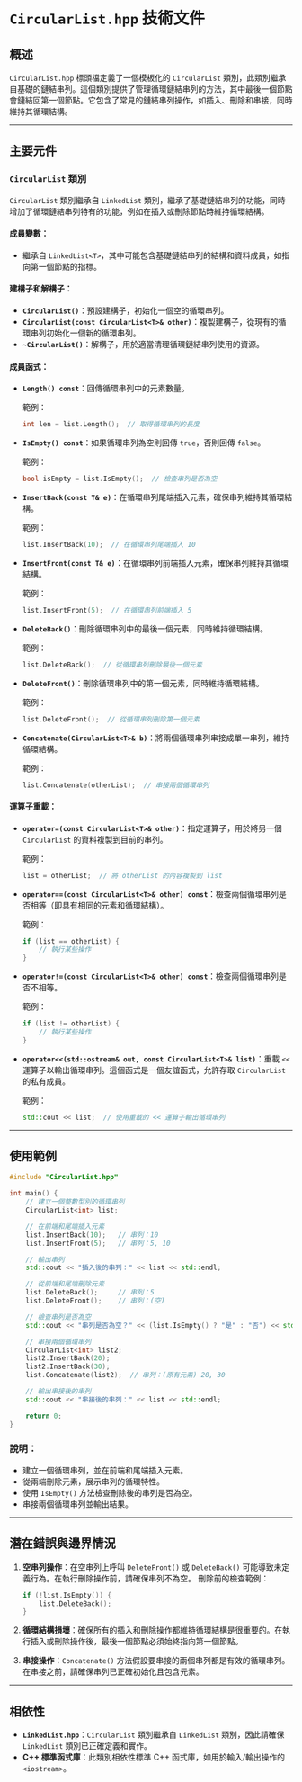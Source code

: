 # `CircularList.hpp` 技術文件

## 概述

`CircularList.hpp` 標頭檔定義了一個模板化的 `CircularList` 類別，此類別繼承自基礎的鏈結串列。這個類別提供了管理循環鏈結串列的方法，其中最後一個節點會鏈結回第一個節點。它包含了常見的鏈結串列操作，如插入、刪除和串接，同時維持其循環結構。

---

## 主要元件

### `CircularList` 類別

`CircularList` 類別繼承自 `LinkedList` 類別，繼承了基礎鏈結串列的功能，同時增加了循環鏈結串列特有的功能，例如在插入或刪除節點時維持循環結構。

#### 成員變數：
- 繼承自 `LinkedList<T>`，其中可能包含基礎鏈結串列的結構和資料成員，如指向第一個節點的指標。

#### 建構子和解構子：
- **`CircularList()`**：預設建構子，初始化一個空的循環串列。
- **`CircularList(const CircularList<T>& other)`**：複製建構子，從現有的循環串列初始化一個新的循環串列。
- **`~CircularList()`**：解構子，用於適當清理循環鏈結串列使用的資源。

#### 成員函式：
- **`Length() const`**：回傳循環串列中的元素數量。

  範例：
  ```cpp
  int len = list.Length();  // 取得循環串列的長度
  ```

- **`IsEmpty() const`**：如果循環串列為空則回傳 `true`，否則回傳 `false`。

  範例：
  ```cpp
  bool isEmpty = list.IsEmpty();  // 檢查串列是否為空
  ```

- **`InsertBack(const T& e)`**：在循環串列尾端插入元素，確保串列維持其循環結構。

  範例：
  ```cpp
  list.InsertBack(10);  // 在循環串列尾端插入 10
  ```

- **`InsertFront(const T& e)`**：在循環串列前端插入元素，確保串列維持其循環結構。

  範例：
  ```cpp
  list.InsertFront(5);  // 在循環串列前端插入 5
  ```

- **`DeleteBack()`**：刪除循環串列中的最後一個元素，同時維持循環結構。

  範例：
  ```cpp
  list.DeleteBack();  // 從循環串列刪除最後一個元素
  ```

- **`DeleteFront()`**：刪除循環串列中的第一個元素，同時維持循環結構。

  範例：
  ```cpp
  list.DeleteFront();  // 從循環串列刪除第一個元素
  ```

- **`Concatenate(CircularList<T>& b)`**：將兩個循環串列串接成單一串列，維持循環結構。

  範例：
  ```cpp
  list.Concatenate(otherList);  // 串接兩個循環串列
  ```

#### 運算子重載：
- **`operator=(const CircularList<T>& other)`**：指定運算子，用於將另一個 `CircularList` 的資料複製到目前的串列。

  範例：
  ```cpp
  list = otherList;  // 將 otherList 的內容複製到 list
  ```

- **`operator==(const CircularList<T>& other) const`**：檢查兩個循環串列是否相等（即具有相同的元素和循環結構）。

  範例：
  ```cpp
  if (list == otherList) {
      // 執行某些操作
  }
  ```

- **`operator!=(const CircularList<T>& other) const`**：檢查兩個循環串列是否不相等。

  範例：
  ```cpp
  if (list != otherList) {
      // 執行某些操作
  }
  ```

- **`operator<<(std::ostream& out, const CircularList<T>& list)`**：重載 `<<` 運算子以輸出循環串列。這個函式是一個友誼函式，允許存取 `CircularList` 的私有成員。

  範例：
  ```cpp
  std::cout << list;  // 使用重載的 << 運算子輸出循環串列
  ```

---

## 使用範例

```cpp
#include "CircularList.hpp"

int main() {
    // 建立一個整數型別的循環串列
    CircularList<int> list;

    // 在前端和尾端插入元素
    list.InsertBack(10);   // 串列：10
    list.InsertFront(5);   // 串列：5, 10

    // 輸出串列
    std::cout << "插入後的串列：" << list << std::endl;

    // 從前端和尾端刪除元素
    list.DeleteBack();     // 串列：5
    list.DeleteFront();    // 串列：(空)

    // 檢查串列是否為空
    std::cout << "串列是否為空？" << (list.IsEmpty() ? "是" : "否") << std::endl;

    // 串接兩個循環串列
    CircularList<int> list2;
    list2.InsertBack(20);
    list2.InsertBack(30);
    list.Concatenate(list2);  // 串列：(原有元素) 20, 30

    // 輸出串接後的串列
    std::cout << "串接後的串列：" << list << std::endl;

    return 0;
}
```

### 說明：
- 建立一個循環串列，並在前端和尾端插入元素。
- 從兩端刪除元素，展示串列的循環特性。
- 使用 `IsEmpty()` 方法檢查刪除後的串列是否為空。
- 串接兩個循環串列並輸出結果。

---

## 潛在錯誤與邊界情況

1. **空串列操作**：在空串列上呼叫 `DeleteFront()` 或 `DeleteBack()` 可能導致未定義行為。在執行刪除操作前，請確保串列不為空。
   刪除前的檢查範例：
   ```cpp
   if (!list.IsEmpty()) {
       list.DeleteBack();
   }
   ```

2. **循環結構損壞**：確保所有的插入和刪除操作都維持循環結構是很重要的。在執行插入或刪除操作後，最後一個節點必須始終指向第一個節點。

3. **串接操作**：`Concatenate()` 方法假設要串接的兩個串列都是有效的循環串列。在串接之前，請確保串列已正確初始化且包含元素。

---

## 相依性

- **`LinkedList.hpp`**：`CircularList` 類別繼承自 `LinkedList` 類別，因此請確保 `LinkedList` 類別已正確定義和實作。
- **C++ 標準函式庫**：此類別相依性標準 C++ 函式庫，如用於輸入/輸出操作的 `<iostream>`。
